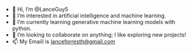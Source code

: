 - 👋 Hi, I’m @LanceGuy5
- 👀 I’m interested in artificial intelligence and machine learning.
- 🌱 I’m currently learning generative machine learning models with python.
- 💞️ I’m looking to collaborate on anything; I like exploring new projects!
- 📫 My Emaiil is lanceforresth@gmail.com
